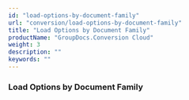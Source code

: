 ```yaml
---
id: "load-options-by-document-family"
url: "conversion/load-options-by-document-family"
title: "Load Options by Document Family"
productName: "GroupDocs.Conversion Cloud"
weight: 3
description: ""
keywords: ""
---
```


### Load Options by Document Family

